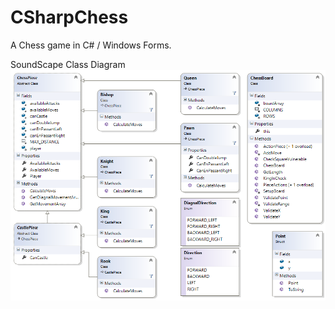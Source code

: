 CSharpChess
===========

A Chess game in C# / Windows Forms.

SoundScape Class Diagram
![Class Diagram](ClassDiagram.png)
